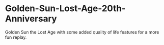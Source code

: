 # Golden-Sun-Lost-Age-20th-Anniversary
Golden Sun the Lost Age with some added quality of life features for a more fun replay.
